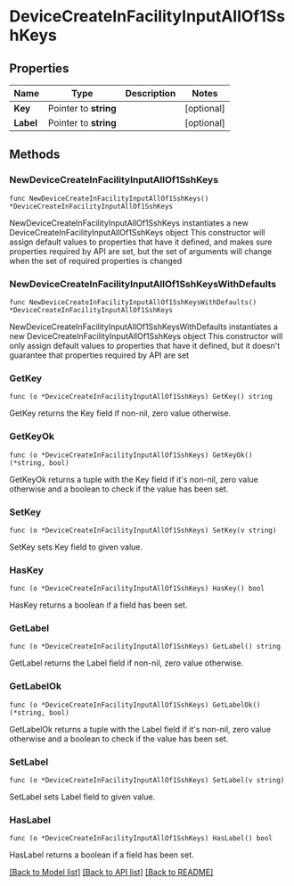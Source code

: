 # DeviceCreateInFacilityInputAllOf1SshKeys

## Properties

Name | Type | Description | Notes
------------ | ------------- | ------------- | -------------
**Key** | Pointer to **string** |  | [optional] 
**Label** | Pointer to **string** |  | [optional] 

## Methods

### NewDeviceCreateInFacilityInputAllOf1SshKeys

`func NewDeviceCreateInFacilityInputAllOf1SshKeys() *DeviceCreateInFacilityInputAllOf1SshKeys`

NewDeviceCreateInFacilityInputAllOf1SshKeys instantiates a new DeviceCreateInFacilityInputAllOf1SshKeys object
This constructor will assign default values to properties that have it defined,
and makes sure properties required by API are set, but the set of arguments
will change when the set of required properties is changed

### NewDeviceCreateInFacilityInputAllOf1SshKeysWithDefaults

`func NewDeviceCreateInFacilityInputAllOf1SshKeysWithDefaults() *DeviceCreateInFacilityInputAllOf1SshKeys`

NewDeviceCreateInFacilityInputAllOf1SshKeysWithDefaults instantiates a new DeviceCreateInFacilityInputAllOf1SshKeys object
This constructor will only assign default values to properties that have it defined,
but it doesn't guarantee that properties required by API are set

### GetKey

`func (o *DeviceCreateInFacilityInputAllOf1SshKeys) GetKey() string`

GetKey returns the Key field if non-nil, zero value otherwise.

### GetKeyOk

`func (o *DeviceCreateInFacilityInputAllOf1SshKeys) GetKeyOk() (*string, bool)`

GetKeyOk returns a tuple with the Key field if it's non-nil, zero value otherwise
and a boolean to check if the value has been set.

### SetKey

`func (o *DeviceCreateInFacilityInputAllOf1SshKeys) SetKey(v string)`

SetKey sets Key field to given value.

### HasKey

`func (o *DeviceCreateInFacilityInputAllOf1SshKeys) HasKey() bool`

HasKey returns a boolean if a field has been set.

### GetLabel

`func (o *DeviceCreateInFacilityInputAllOf1SshKeys) GetLabel() string`

GetLabel returns the Label field if non-nil, zero value otherwise.

### GetLabelOk

`func (o *DeviceCreateInFacilityInputAllOf1SshKeys) GetLabelOk() (*string, bool)`

GetLabelOk returns a tuple with the Label field if it's non-nil, zero value otherwise
and a boolean to check if the value has been set.

### SetLabel

`func (o *DeviceCreateInFacilityInputAllOf1SshKeys) SetLabel(v string)`

SetLabel sets Label field to given value.

### HasLabel

`func (o *DeviceCreateInFacilityInputAllOf1SshKeys) HasLabel() bool`

HasLabel returns a boolean if a field has been set.


[[Back to Model list]](../README.md#documentation-for-models) [[Back to API list]](../README.md#documentation-for-api-endpoints) [[Back to README]](../README.md)


